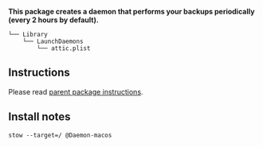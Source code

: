 **This package creates a daemon that performs your backups periodically (every 2 hours by default).**

    └── Library
        └── LaunchDaemons
            └── attic.plist

## Instructions

Please read [parent package instructions](https://github.com/Kraymer/F-dotfiles/tree/master/attic#instructions).

## Install notes

    stow --target=/ @Daemon-macos
